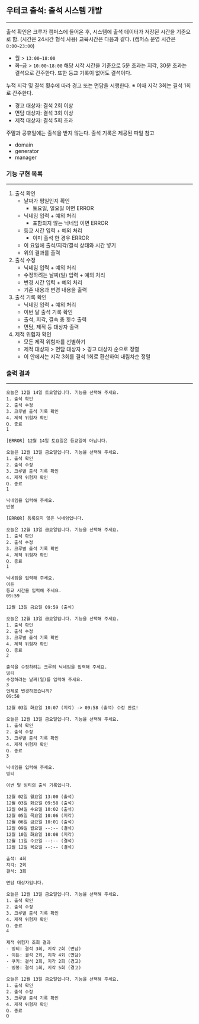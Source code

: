 ## 우테코 출석: 출석 시스템 개발

---

출석 확인은 크루가 캠퍼스에 들어온 후, 시스템에 출석 데이터가 저장된 시간을 기준으로 함.
(시간은 24시간 형식 사용)
교육시간은 다음과 같다. (캠퍼스 운영 시간은 `8:00~23:00`)
* 월 > `13:00~18:00`
* 화-금 > `10:00~18:00`
해당 시작 시간을 기준으로 5분 초과는 지각, 30분 초과는 결석으로 간주한다. 또한 등교 기록이 없어도 결석이다.

누적 지각 및 결석 횟수에 따라 경고 또는 면담을 시행한다.
※ 이때 지각 3회는 결석 1회로 간주한다.
* 경고 대상자: 결석 2회 이상
* 면담 대상자: 결석 3회 이상
* 제적 대상자: 결석 5회 초과

주말과 공휴일에는 출석을 받지 않는다. 출석 기록은 제공된 파일 참고

* domain
* generator
* manager


### 기능 구현 목록

---

1. 출석 확인
    * 날짜가 평일인지 확인
      * 토요일, 일요일 이면 ERROR
    * 닉네임 입력 + 예외 처리
      * 포함되지 않는 닉네임 이면 ERROR
    * 등교 시간 입력 + 예외 처리
      * 이미 출석 한 경우 ERROR
    * 이 요일에 출석/지각/결석 상태와 시간 넣기
    * 위의 결과를 출력
2. 출석 수정
    * 닉네임 입력 + 예외 처리
    * 수정하려는 날짜(일) 입력 + 예외 처리
    * 변경 시간 입력 + 예외 처리
    * 기존 내용과 변경 내용을 출력
3. 출석 기록 확인
    * 닉네임 입력 + 예외 처리
    * 이번 달 출석 기록 확인
    * 출석, 지각, 결속 총 횟수 출력
    * 면담, 제적 등 대상자 출력
4. 제적 위험자 확인
    * 모든 제적 위험자를 선별하기
    * 제적 대상자 > 면담 대상자 > 경고 대상자 순으로 정렬
    * 이 안에서는 지각 3회를 결석 1회로 환산하여 내림차순 정렬


### 출력 결과

---

```
오늘은 12월 14일 토요일입니다. 기능을 선택해 주세요.
1. 출석 확인
2. 출석 수정
3. 크루별 출석 기록 확인
4. 제적 위험자 확인
Q. 종료
1

[ERROR] 12월 14일 토요일은 등교일이 아닙니다.

오늘은 12월 13일 금요일입니다. 기능을 선택해 주세요.
1. 출석 확인
2. 출석 수정
3. 크루별 출석 기록 확인
4. 제적 위험자 확인
Q. 종료
1

닉네임을 입력해 주세요.
빈봉

[ERROR] 등록되지 않은 닉네임입니다.

```


```
오늘은 12월 13일 금요일입니다. 기능을 선택해 주세요.
1. 출석 확인
2. 출석 수정
3. 크루별 출석 기록 확인
4. 제적 위험자 확인
Q. 종료
1

닉네임을 입력해 주세요.
이든
등교 시간을 입력해 주세요.
09:59

12월 13일 금요일 09:59 (출석)

오늘은 12월 13일 금요일입니다. 기능을 선택해 주세요.
1. 출석 확인
2. 출석 수정
3. 크루별 출석 기록 확인
4. 제적 위험자 확인
Q. 종료
2

출석을 수정하려는 크루의 닉네임을 입력해 주세요.
빙티
수정하려는 날짜(일)를 입력해 주세요.
3
언제로 변경하겠습니까?
09:58

12월 03일 화요일 10:07 (지각) -> 09:58 (출석) 수정 완료!

오늘은 12월 13일 금요일입니다. 기능을 선택해 주세요.
1. 출석 확인
2. 출석 수정
3. 크루별 출석 기록 확인
4. 제적 위험자 확인
Q. 종료
3

닉네임을 입력해 주세요.
빙티

이번 달 빙티의 출석 기록입니다.

12월 02일 월요일 13:00 (출석)
12월 03일 화요일 09:58 (출석)
12월 04일 수요일 10:02 (출석)
12월 05일 목요일 10:06 (지각)
12월 06일 금요일 10:01 (출석)
12월 09일 월요일 --:-- (결석)
12월 10일 화요일 10:08 (지각)
12월 11일 수요일 --:-- (결석)
12월 12일 목요일 --:-- (결석)

출석: 4회
지각: 2회
결석: 3회

면담 대상자입니다.

오늘은 12월 13일 금요일입니다. 기능을 선택해 주세요.
1. 출석 확인
2. 출석 수정
3. 크루별 출석 기록 확인
4. 제적 위험자 확인
Q. 종료
4

제적 위험자 조회 결과
- 빙티: 결석 3회, 지각 2회 (면담)
- 이든: 결석 2회, 지각 4회 (면담)
- 쿠키: 결석 2회, 지각 2회 (경고)
- 빙봉: 결석 1회, 지각 5회 (경고)

오늘은 12월 13일 금요일입니다. 기능을 선택해 주세요.
1. 출석 확인
2. 출석 수정
3. 크루별 출석 기록 확인
4. 제적 위험자 확인
Q. 종료
Q
```
